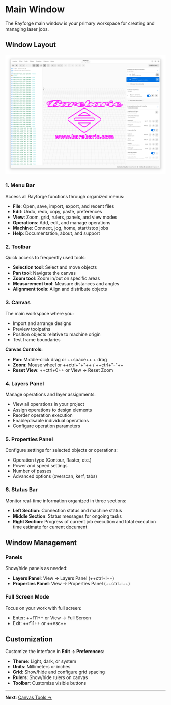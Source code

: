 # Main Window

The Rayforge main window is your primary workspace for creating and managing laser jobs.

## Window Layout

![Main Window](../images/ss-main.png)

### 1. Menu Bar

Access all Rayforge functions through organized menus:

- **File**: Open, save, import, export, and recent files
- **Edit**: Undo, redo, copy, paste, preferences
- **View**: Zoom, grid, rulers, panels, and view modes
- **Operations**: Add, edit, and manage operations
- **Machine**: Connect, jog, home, start/stop jobs
- **Help**: Documentation, about, and support

### 2. Toolbar

Quick access to frequently used tools:

- **Selection tool**: Select and move objects
- **Pan tool**: Navigate the canvas
- **Zoom tool**: Zoom in/out on specific areas
- **Measurement tool**: Measure distances and angles
- **Alignment tools**: Align and distribute objects

### 3. Canvas

The main workspace where you:

- Import and arrange designs
- Preview toolpaths
- Position objects relative to machine origin
- Test frame boundaries

**Canvas Controls:**

- **Pan**: Middle-click drag or ++space++ + drag
- **Zoom**: Mouse wheel or ++ctrl+"+"++ / ++ctrl+"-"++
- **Reset View**: ++ctrl+0++ or View → Reset Zoom

### 4. Layers Panel

Manage operations and layer assignments:

- View all operations in your project
- Assign operations to design elements
- Reorder operation execution
- Enable/disable individual operations
- Configure operation parameters

### 5. Properties Panel

Configure settings for selected objects or operations:

- Operation type (Contour, Raster, etc.)
- Power and speed settings
- Number of passes
- Advanced options (overscan, kerf, tabs)

### 6. Status Bar

Monitor real-time information organized in three sections:

- **Left Section**: Connection status and machine status
- **Middle Section**: Status messages for ongoing tasks
- **Right Section**: Progress of current job execution and total execution
  time estimate for current document

## Window Management

### Panels

Show/hide panels as needed:

- **Layers Panel**: View → Layers Panel (++ctrl+l++)
- **Properties Panel**: View → Properties Panel (++ctrl+i++)

### Full Screen Mode

Focus on your work with full screen:

- Enter: ++f11++ or View → Full Screen
- Exit: ++f11++ or ++esc++

## Customization

Customize the interface in **Edit → Preferences**:

- **Theme**: Light, dark, or system
- **Units**: Millimeters or inches
- **Grid**: Show/hide and configure grid spacing
- **Rulers**: Show/hide rulers on canvas
- **Toolbar**: Customize visible buttons

---

**Next**: [Canvas Tools →](canvas-tools.md)
